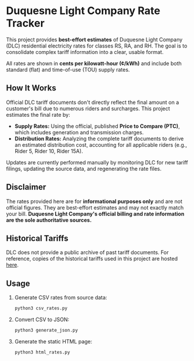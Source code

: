 # Duquesne Light Company Rate Tracker

This project provides **best-effort estimates** of Duquesne Light Company (DLC) residential electricity rates for classes RS, RA, and RH. The goal is to consolidate complex tariff information into a clear, usable format.

All rates are shown in **cents per kilowatt-hour (¢/kWh)** and include both standard (flat) and time-of-use (TOU) supply rates.

## How It Works

Official DLC tariff documents don't directly reflect the final amount on a customer's bill due to numerous riders and surcharges. This project estimates the final rate by:

* **Supply Rates:** Using the official, published **Price to Compare (PTC)**, which includes generation and transmission charges.
* **Distribution Rates:** Analyzing the complete tariff documents to derive an estimated distribution cost, accounting for all applicable riders (e.g., Rider 5, Rider 10, Rider 15A).

Updates are currently performed manually by monitoring DLC for new tariff filings, updating the source data, and regenerating the rate files.


## Disclaimer

The rates provided here are for **informational purposes only** and are not official figures. They are best-effort estimates and may not exactly match your bill. **Duquesne Light Company's official billing and rate information are the sole authoritative sources.**


## Historical Tariffs

DLC does not provide a public archive of past tariff documents. For reference, copies of the historical tariffs used in this project are hosted [here](https://archive.pyther.net/dlc-tariffs/).

## Usage

1.  Generate CSV rates from source data:
    ```bash
    python3 csv_rates.py
    ```
2.  Convert CSV to JSON:
    ```bash
    python3 generate_json.py
    ```
3.  Generate the static HTML page:
    ```bash
    python3 html_rates.py
    ```
